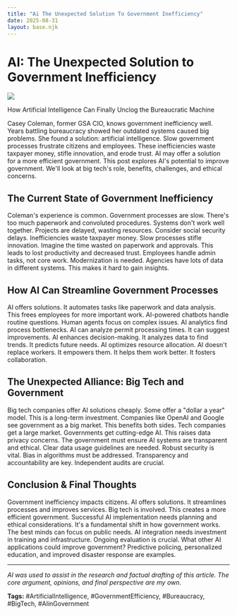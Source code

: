 ```yaml
---
title: "Ai The Unexpected Solution To Government Inefficiency"
date: 2025-08-31
layout: base.njk
---
```

# AI: The Unexpected Solution to Government Inefficiency

![](/images/20250831-former-us-government-tech-chief-says-ai-could-make_img.png)


How Artificial Intelligence Can Finally Unclog the Bureaucratic Machine

Casey Coleman, former GSA CIO, knows government inefficiency well.  Years battling bureaucracy showed her outdated systems caused big problems.  She found a solution: artificial intelligence.  Slow government processes frustrate citizens and employees.  These inefficiencies waste taxpayer money, stifle innovation, and erode trust.  AI may offer a solution for a more efficient government. This post explores AI's potential to improve government. We'll look at big tech's role, benefits, challenges, and ethical concerns.


## The Current State of Government Inefficiency

Coleman's experience is common. Government processes are slow. There's too much paperwork and convoluted procedures. Systems don't work well together.  Projects are delayed, wasting resources.  Consider social security delays.  Inefficiencies waste taxpayer money.  Slow processes stifle innovation.  Imagine the time wasted on paperwork and approvals.  This leads to lost productivity and decreased trust.  Employees handle admin tasks, not core work.  Modernization is needed.  Agencies have lots of data in different systems. This makes it hard to gain insights.


## How AI Can Streamline Government Processes

AI offers solutions.  It automates tasks like paperwork and data analysis. This frees employees for more important work. AI-powered chatbots handle routine questions.  Human agents focus on complex issues. AI analytics find process bottlenecks.  AI can analyze permit processing times.  It can suggest improvements. AI enhances decision-making. It analyzes data to find trends.  It predicts future needs.  AI optimizes resource allocation.  AI doesn't replace workers. It empowers them. It helps them work better.  It fosters collaboration.


## The Unexpected Alliance: Big Tech and Government

Big tech companies offer AI solutions cheaply. Some offer a "dollar a year" model.  This is a long-term investment.  Companies like OpenAI and Google see government as a big market.  This benefits both sides. Tech companies get a large market. Governments get cutting-edge AI.  This raises data privacy concerns.  The government must ensure AI systems are transparent and ethical.  Clear data usage guidelines are needed. Robust security is vital.  Bias in algorithms must be addressed. Transparency and accountability are key. Independent audits are crucial.


## Conclusion & Final Thoughts

Government inefficiency impacts citizens. AI offers solutions. It streamlines processes and improves services.  Big tech is involved.  This creates a more efficient government.  Successful AI implementation needs planning and ethical considerations.  It's a fundamental shift in how government works. The best minds can focus on public needs.  AI integration needs investment in training and infrastructure. Ongoing evaluation is crucial.  What other AI applications could improve government? Predictive policing, personalized education, and improved disaster response are examples.


---

*AI was used to assist in the research and factual drafting of this article. The core argument, opinions, and final perspective are my own.*

**Tags:** #ArtificialIntelligence, #GovernmentEfficiency, #Bureaucracy, #BigTech, #AIinGovernment

